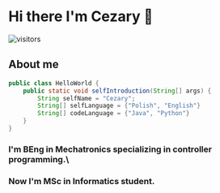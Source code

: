 # Hi there I'm Cezary 👋
![visitors](https://visitor-badge.laobi.icu/badge?page_id=roquv13.roquv13)

## About me
```java
public class HelloWorld {
    public static void selfIntroduction(String[] args) {
        String selfName = "Cezary";
        String[] selfLanguage = {"Polish", "English"}
        String[] codeLanguage = {"Java", "Python"}
    }
}
```
### I'm BEng in Mechatronics specializing in controller programming.\
### Now I'm MSc in Informatics student.
<!--
**Roquv13/Roquv13** is a ✨ _special_ ✨ repository because its `README.md` (this file) appears on your GitHub profile.

Here are some ideas to get you started:

- 🔭 I’m currently working on ...
- 🌱 I’m currently learning ...
- 👯 I’m looking to collaborate on ...
- 🤔 I’m looking for help with ...
- 💬 Ask me about ...
- 📫 How to reach me: ...
- 😄 Pronouns: ...
- ⚡ Fun fact: ...
-->
